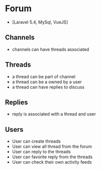 # Forum

- [Laravel 5.4, MySql, VueJS]

## Channels

 - channels can have threads associated

## Threads

 - a thread can be part of channel
 - a thread can be a owned by a user
 - a thread can have replies to discuss

## Replies

 - reply is associated with a thread and user

## Users

- User can create threads
- User can view all thread from the forum
- User can reply to the threads
- User can favorite reply from the threads
- User can check their own activity feeds